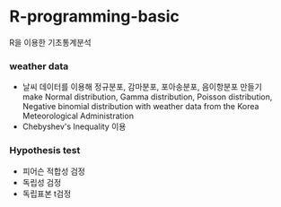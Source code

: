 # R-programming-basic
R을 이용한 기초통계분석

### weather data
* 날씨 데이터를 이용해 정규분포, 감마분포, 포아송분포, 음이항분포 만들기                      
make Normal distribution, Gamma distribution, Poisson distribution, Negative binomial distribution with weather data from the Korea Meteorological Administration
* Chebyshev's Inequality 이용

### Hypothesis test
* 피어슨 적합성 검정
* 독립성 검정
* 독립표본 t검정
